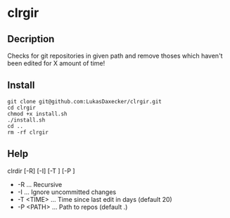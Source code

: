 # clrgir

## Decription

Checks for git repositories in given path and remove thoses which haven't been edited for X amount of time!

## Install

```
git clone git@github.com:LukasDaxecker/clrgir.git
cd clrgir
chmod +x install.sh
./install.sh
cd ..
rm -rf clrgir
```
## Help

clrdir [-R] [-I] [-T <TIME>] [-P <PATH>]

* -R ... Recursive
* -I ... Ignore uncommitted changes
* -T \<TIME\> ... Time since last edit in days (default 20)
* -P \<PATH\> ... Path to repos (default .)
